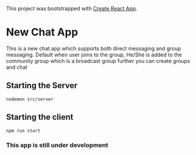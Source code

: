 This project was bootstrapped with [Create React App](https://github.com/facebook/create-react-app).

# New Chat App
This is a new chat app which supports both direct messaging and group messaging. Default when user joins to the group, He/She is added to the community group which is a broadcast group further you can create groups and chat

## Starting the Server
``` nodemon src/server ```

## Starting the client
``` npm run start ```

### This app is still under development